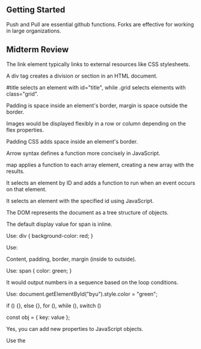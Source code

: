 ## Getting Started
Push and Pull are essential github functions. Forks are effective for working in large organizations.


## Midterm Review
The link element typically links to external resources like CSS stylesheets.

A div tag creates a division or section in an HTML document.

#title selects an element with id="title", while .grid selects elements with class="grid".

Padding is space inside an element's border, margin is space outside the border.

Images would be displayed flexibly in a row or column depending on the flex properties.

Padding CSS adds space inside an element's border.

Arrow syntax defines a function more concisely in JavaScript.

map applies a function to each array element, creating a new array with the results.

It selects an element by ID and adds a function to run when an event occurs on that element.

It selects an element with the specified id using JavaScript.

The DOM represents the document as a tree structure of objects.

The default display value for span is inline.

Use: div { background-color: red; }

Use:

Content, padding, border, margin (inside to outside).

Use: span { color: green; }

It would output numbers in a sequence based on the loop conditions.

Use: document.getElementById("byu").style.color = "green";

if () {}, else {}, for (), while (), switch ()

const obj = { key: value };

Yes, you can add new properties to JavaScript objects.

Use the <script> tag.

document.querySelector('span').textContent = 'crow';

JSON is a lightweight data interchange format.

These are various Linux/Unix commands for file and system management.

ssh creates a remote shell session.

-la shows all files (including hidden) in a detailed list format.

.click is the top-level domain, banana is a subdomain, fruit.bozo.click is the root domain.

Yes, a web certificate is necessary for HTTPS.

A DNS A record points to an IP address, not another A record.
443 for HTTPS, 80 for HTTP, 22 for SSH.
It would output based on the Promise resolution order and any chaining.


## Final Review
1. The default ports for common protocols are:
   - HTTP: 80
   - HTTPS: 443
   - SSH: 22

2. HTTP status codes indicate:
   - 300 range: Redirection
   - 400 range: Client errors
   - 500 range: Server errors

3. The HTTP Content-Type header allows you to specify the media type of the resource being sent in the HTTP message body. It tells the recipient what kind of data is being sent and how to interpret it.

4. Different types of cookies provide the following security features:
   - Secure cookie: Only sent over HTTPS connections
   - HttpOnly cookie: Cannot be accessed by JavaScript
   - SameSite cookie: Controls when cookies are sent with cross-site requests

5. For an Express middleware logging HTTP GET requests to /api/document, the console output would likely be:
   ```
   GET /api/document
   ```
   

6. A front-end JavaScript fetch to an Express service might look like:
   ```javascript
   fetch('/api/endpoint')
     .then(response => response.json())
     .then(data => console.log(data))
     .catch(error => console.error('Error:', error));
   ```
   This would return a Promise that resolves with the response data.
   ```javascript
   secureApiRouter.get('/userName', async (req, res) => {
      const authToken = req.cookies[authCookieName];
      const user = await DB.getUserByToken(authToken);
      if (user) {
         res.status(200).send({ name: user.email });
      } else {
         res.status(401).send({ msg: 'Unauthorized' });
      }
   })
   ```

8. For a MongoDB query {name: "Mark"}, the matching documents would look like:
   ```json
   {
     "_id": ObjectId("..."),
     "name": "Mark",
     ...
   }
   ```
   

9. User passwords should be stored using strong, slow hashing algorithms like bcrypt, Argon2, or PBKDF2, with unique salts for each password. They should never be stored in plain text.

10. Example of Node.js WebSocket code:
   Backend:
   ```javascript
   const WebSocket = require('ws');
   const wss = new WebSocket.Server({ port: 8080 });
   
   wss.on('connection', function connection(ws) {
     ws.on('message', function incoming(message) {
       console.log('received: %s', message);
     });
     ws.send('Connected to WebSocket server');
   });
   ```
   
   Frontend:
   ```javascript
   const socket = new WebSocket('ws://localhost:8080');
   
   socket.onopen = function(event) {
     console.log('Connected to WebSocket');
   };
   
   socket.onmessage = function(event) {
     console.log('Message from server:', event.data);
   };
   ```
   
   The front end will log:
   ```
   Connected to WebSocket
   Message from server: Connected to WebSocket server
   ```

   Also...

   ```javascript
   wss.on('connection', (ws) => {
    const connection = { id: ++id, alive: true, ws: ws };
    connections.push(connection);

    // Forward messages to everyone except the sender
    ws.on('message', function message(data) {
      connections.forEach((c) => {
        if (c.id !== connection.id) {
          c.ws.send(data);
        }
      });
    });

    // Remove the closed connection so we don't try to forward anymore
    ws.on('close', () => {
      const pos = connections.findIndex((o, i) => o.id === connection.id);
      if (pos >= 0) {
        connections.splice(pos, 1);
      }
    });

    // Respond to pong messages by marking the connection alive
    ws.on('pong', () => {
      connection.alive = true;
    });
  });

  // Keep active connections alive
  setInterval(() => {
    connections.forEach((c) => {
      if (!c.alive) {
        c.ws.terminate();
      } else {
        c.alive = false;
        c.ws.ping();
      }
    });
  }, 10000);
```

11. The WebSocket protocol is intended to provide full-duplex, bidirectional communication between a client and server over a single TCP connection, enabling real-time data exchange with low latency.

12. Acronym meanings:
    - JSX: JavaScript XML
    - JS: JavaScript
    - AWS: Amazon Web Services
    - NPM: Node Package Manager
    - NVM: Node Version Manager

15. A React component using React.useState creates a state variable and a function to update it, allowing the component to manage and update its own state.

16. React Hooks are used to add state and other React features to functional components without writing a class.

17. React Hooks serve the following purposes:
    - State Hook: Adds state to functional components
    - Context Hook: Subscribes to React context
    - Ref Hook: Creates a mutable reference
    - Effect Hook: Performs side effects in functional components
    - Performance Hook: Optimizes component rendering

19. The package.json file in a Node.js project defines the project's dependencies, scripts, version, and other metadata needed for the project to run correctly.

20. The fetch function is used to make network requests, typically to retrieve resources from a server. It returns a Promise that resolves with the response to the request.

21. Node.js is a JavaScript runtime built on Chrome's V8 JavaScript engine. It allows developers to run JavaScript on the server-side, enabling the creation of scalable network applications.

22. PM2 (Process Manager 2) is a production process manager for Node.js applications. It helps manage and keep Node.js applications alive in production environments.

23. Vite is a build tool that aims to provide a faster and leaner development experience for modern web projects. It serves as a frontend build tool and development server.
